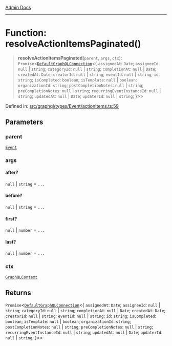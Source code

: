 [Admin Docs](/)

***

# Function: resolveActionItemsPaginated()

> **resolveActionItemsPaginated**(`parent`, `args`, `ctx`): `Promise`\<[`DefaultGraphQLConnection`](../../../../../utilities/defaultGraphQLConnection/type-aliases/DefaultGraphQLConnection.md)\<\{ `assignedAt`: `Date`; `assigneeId`: `null` \| `string`; `categoryId`: `null` \| `string`; `completionAt`: `null` \| `Date`; `createdAt`: `Date`; `creatorId`: `null` \| `string`; `eventId`: `null` \| `string`; `id`: `string`; `isCompleted`: `boolean`; `isTemplate`: `null` \| `boolean`; `organizationId`: `string`; `postCompletionNotes`: `null` \| `string`; `preCompletionNotes`: `null` \| `string`; `recurringEventInstanceId`: `null` \| `string`; `updatedAt`: `null` \| `Date`; `updaterId`: `null` \| `string`; \}\>\>

Defined in: [src/graphql/types/Event/actionItems.ts:59](https://github.com/Sourya07/talawa-api/blob/583d62db9438de398bb9012a4a2617e2cb268b08/src/graphql/types/Event/actionItems.ts#L59)

## Parameters

### parent

[`Event`](../../Event/type-aliases/Event.md)

### args

#### after?

`null` \| `string` = `...`

#### before?

`null` \| `string` = `...`

#### first?

`null` \| `number` = `...`

#### last?

`null` \| `number` = `...`

### ctx

[`GraphQLContext`](../../../../context/type-aliases/GraphQLContext.md)

## Returns

`Promise`\<[`DefaultGraphQLConnection`](../../../../../utilities/defaultGraphQLConnection/type-aliases/DefaultGraphQLConnection.md)\<\{ `assignedAt`: `Date`; `assigneeId`: `null` \| `string`; `categoryId`: `null` \| `string`; `completionAt`: `null` \| `Date`; `createdAt`: `Date`; `creatorId`: `null` \| `string`; `eventId`: `null` \| `string`; `id`: `string`; `isCompleted`: `boolean`; `isTemplate`: `null` \| `boolean`; `organizationId`: `string`; `postCompletionNotes`: `null` \| `string`; `preCompletionNotes`: `null` \| `string`; `recurringEventInstanceId`: `null` \| `string`; `updatedAt`: `null` \| `Date`; `updaterId`: `null` \| `string`; \}\>\>
